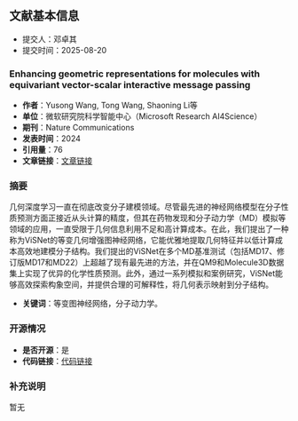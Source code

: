 ## 文献基本信息
- 提交人：邓卓其
- 提交时间：2025-08-20

### Enhancing geometric representations for molecules with equivariant vector-scalar interactive message passing
- **作者**：Yusong Wang, Tong Wang, Shaoning Li等
- **单位**：微软研究院科学智能中心（Microsoft Research AI4Science）
- **期刊**：Nature Communications
- **发表时间**：2024
- **引用量**：76
- **文章链接**：[文章链接](https://www.nature.com/articles/s41467-023-43720-2)

### 摘要
几何深度学习一直在彻底改变分子建模领域。尽管最先进的神经网络模型在分子性质预测方面正接近从头计算的精度，但其在药物发现和分子动力学（MD）模拟等领域的应用，一直受限于几何信息利用不足和高计算成本。在此，我们提出了一种称为ViSNet的等变几何增强图神经网络，它能优雅地提取几何特征并以低计算成本高效地建模分子结构。我们提出的ViSNet在多个MD基准测试（包括MD17、修订版MD17和MD22）上超越了现有最先进的方法，并在QM9和Molecule3D数据集上实现了优异的化学性质预测。此外，通过一系列模拟和案例研究，ViSNet能够高效探索构象空间，并提供合理的可解释性，将几何表示映射到分子结构。

- **关键词**：等变图神经网络，分子动力学。

### 开源情况
- **是否开源**：是
- **代码链接**：[代码链接](https://github.com/microsoft/AI2BMD/tree/ViSNet)  

### 补充说明
暂无
